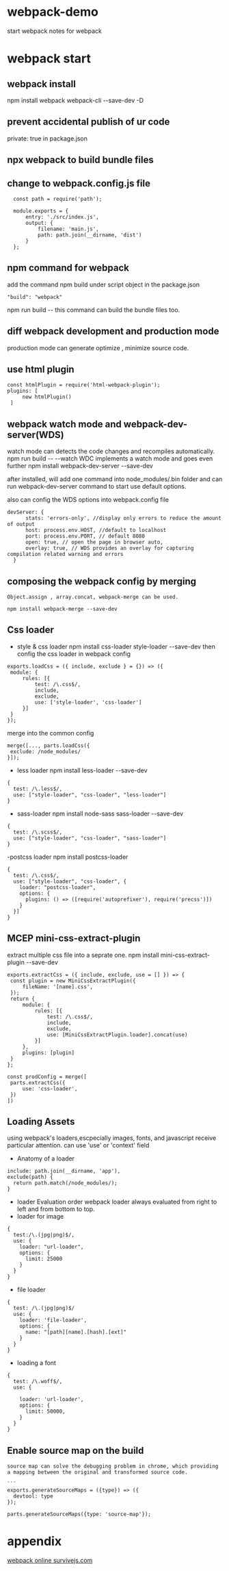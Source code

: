 # webpack-demo
start webpack notes for webpack

# webpack start

## webpack install
  npm install webpack webpack-cli --save-dev -D

## prevent accidental publish of ur code 
  private: true in package.json

## npx webpack to build bundle files

## change to webpack.config.js file 
  ```
    const path = require('path');

    module.exports = {
        entry: './src/index.js',
        output: {
            filename: 'main.js',
            path: path.join(__dirname, 'dist')
        }
    };
  ```
## npm command for webpack 
   add the command npm build under script object in the package.json
   ```
   "build": "webpack"
   ```
   npm run build -- this command can build the bundle files too. 
   
## diff webpack development and production mode

   production mode can generate optimize , minimize source code. 
## use html plugin 
   ```
   const htmlPlugin = require('html-webpack-plugin');
   plugins: [
        new htmlPlugin()
    ]
  ```
## webpack watch mode and webpack-dev-server(WDS) 
  watch mode can detects the code changes and recompiles automatically. 
  npm run build -- --watch
  WDC implements a watch mode and goes even further
  npm install webpack-dev-server --save-dev

  after installed, will add one command into node_modules/.bin folder and can run webpack-dev-server command to start use default options. 

  also can config the WDS options into webpack.config file 

  ```
  devServer: {
        stats: 'errors-only', //display only errors to reduce the amount of output
        host: process.env.HOST, //default to localhost
        port: process.env.PORT, // default 8080
        open: true, // open the page in browser auto,
        overlay: true, // WDS provides an overlay for capturing compilation related warning and errors
    }
  ```
## composing the webpack config by merging 
    Object.assign , array.concat, webpack-merge can be used. 

    npm install webpack-merge --save-dev

## Css loader
  - style & css loader
   npm install css-loader style-loader --save-dev
   then config the css loader in webpack config 
   ```
   exports.loadCss = ({ include, exclude } = {}) => ({
    module: {
        rules: [{
            test: /\.css$/,
            include,
            exclude,
            use: ['style-loader', 'css-loader']
        }]
    }
   });
   ```
   merge into the common config
   ```
   merge([..., parts.loadCss({
    exclude: /node_modules/
   }]);
   ```
   - less loader 
   npm install less-loader --save-dev
   ```
   {
     test: /\.less$/,
     use: ["style-loader", "css-loader", "less-loader"]
   }
   ```
   - sass-loader 
   npm install node-sass sass-loader --save-dev 
   ```
   {
     test: /\.scss$/,
     use: ["style-loader", "css-loader", "sass-loader"]
   }
   ```
   -postcss loader 
   npm install postcss-loader
   ```
   {
     test: /\.css$/,
     use: ["style-loader", "css-loader", {
       loader: "postcss-loader",
       options: {
         plugins: () => ([require('autoprefixer'), require('precss')])
       }
     }]
   }
   ```
## MCEP mini-css-extract-plugin
   extract multiple css file into a seprate one. 
   npm install mini-css-extract-plugin --save-dev
   ```
   exports.extractCss = ({ include, exclude, use = [] }) => {
    const plugin = new MiniCssExtractPlugin({
        fileName: '[name].css',
    });
    return {
        module: {
            rules: [{
                test: /\.css$/,
                include,
                exclude,
                use: [MiniCssExtractPlugin.loader].concat(use)
            }]
        },
        plugins: [plugin]
    }
   };
   ```
   ```
   const prodConfig = merge([
    parts.extractCss({
        use: 'css-loader',
    })
   ])
   ```
## Loading Assets 
  using webpack's loaders,escpecially images, fonts, and javascript receive particular attention. 
  can use 'use' or 'context' field 
  - Anatomy of a loader 
  ```
  include: path.join(__dirname, 'app'),
  exclude(path) {
    return path.match(/node_modules/);
  }
  ```
  - loader Evaluation order
  webpack loader always evaluated from right to left and from bottom to top. 
  - loader for image 
  ```
  {
    test:/\.(jpg|png)$/,
    use: {
      loader: "url-loader",
      options: {
        limit: 25000
      }
    }
  }
  ```
  - file loader
  ```
  {
    test: /\.(jpg|png)$/
    use: {
      loader: 'file-loader',
      options: {
        name: "[path][name].[hash].[ext]"
      }
    }
  }
  ```
  - loading a font 
  ```
  {
    test: /\.woff$/,
    use: {

      loader: 'url-loader',
      options: {
        limit: 50000,
      }
    }
  }
  ```
 ## Enable source map on the build 
    source map can solve the debugging problem in chrome, which providing a mapping between the original and transformed source code. 
    
    ```
    exports.generateSourceMaps = ({type}) => ({
      devtool: type
    });

    parts.generateSourceMaps({type: 'source-map'});
 
 
# appendix 
  [webpack online survivejs.com](https://survivejs.com/webpack)